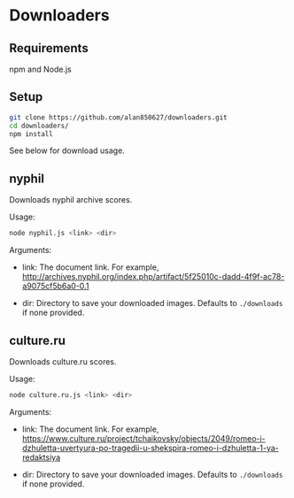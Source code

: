 # Downloaders

## Requirements
npm and Node.js

## Setup
```Bash
git clone https://github.com/alan850627/downloaders.git
cd downloaders/
npm install
```

See below for download usage.

## nyphil
Downloads nyphil archive scores. 

Usage:
```Bash
node nyphil.js <link> <dir>
```

Arguments:
* link: The document link. For example, http://archives.nyphil.org/index.php/artifact/5f25010c-dadd-4f9f-ac78-a9075cf5b6a0-0.1

* dir: Directory to save your downloaded images. Defaults to `./downloads` if none provided.

## culture.ru
Downloads culture.ru scores.

Usage:
```Bash
node culture.ru.js <link> <dir>
```

Arguments:
* link: The document link. For example, https://www.culture.ru/project/tchaikovsky/objects/2049/romeo-i-dzhuletta-uvertyura-po-tragedii-u-shekspira-romeo-i-dzhuletta-1-ya-redaktsiya

* dir: Directory to save your downloaded images. Defaults to `./downloads` if none provided.

